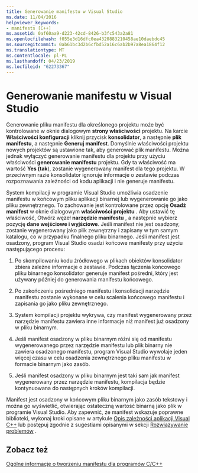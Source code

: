```yaml
---
title: Generowanie manifestu w Visual Studio
ms.date: 11/04/2016
helpviewer_keywords:
- manifests [C++]
ms.assetid: 0af60aa9-d223-42cd-8426-b3fc543a2a81
ms.openlocfilehash: f055e3d16dfc0ea4320883210458ae10daebdc45
ms.sourcegitcommit: 0ab61bc3d2b6cfbd52a16c6ab2b97a8ea1864f12
ms.translationtype: MT
ms.contentlocale: pl-PL
ms.lasthandoff: 04/23/2019
ms.locfileid: "62273367"
---
```

# <a name="manifest-generation-in-visual-studio"></a>Generowanie manifestu w Visual Studio

Generowanie pliku manifestu dla określonego projektu może być kontrolowane w oknie dialogowym **strony właściwości** projektu. Na karcie **Właściwości konfiguracji** kliknij przycisk **konsolidator**, a następnie **plik manifestu**, a następnie **Generuj manifest**. Domyślnie właściwości projektu nowych projektów są ustawione tak, aby generować plik manifestu. Można jednak wyłączyć generowanie manifestu dla projektu przy użyciu właściwości **generowanie manifestu** projektu. Gdy ta właściwość ma wartość **Yes (tak**), zostanie wygenerowany manifest dla tego projektu. W przeciwnym razie konsolidator ignoruje informacje o zestawie podczas rozpoznawania zależności od kodu aplikacji i nie generuje manifestu.

System kompilacji w programie Visual Studio umożliwia osadzenie manifestu w końcowym pliku aplikacji binarnej lub wygenerowanie go jako pliku zewnętrznego. To zachowanie jest kontrolowane przez opcję **Osadź manifest** w oknie dialogowym **właściwości projektu** . Aby ustawić tę właściwość, Otwórz węzeł **narzędzie manifestu** , a następnie wybierz pozycję **dane wejściowe i wyjściowe**. Jeśli manifest nie jest osadzony, zostanie wygenerowany jako plik zewnętrzny i zapisany w tym samym katalogu, co w przypadku finalnego pliku binarnego. Jeśli manifest jest osadzony, program Visual Studio osadzi końcowe manifesty przy użyciu następującego procesu:

1. Po skompilowaniu kodu źródłowego w plikach obiektów konsolidator zbiera zależne informacje o zestawie. Podczas łączenia końcowego pliku binarnego konsolidator generuje manifest pośredni, który jest używany później do generowania manifestu końcowego.

1. Po zakończeniu pośredniego manifestu i konsolidacji narzędzie manifestu zostanie wykonane w celu scalenia końcowego manifestu i zapisania go jako pliku zewnętrznego.

1. System kompilacji projektu wykrywa, czy manifest wygenerowany przez narzędzie manifestu zawiera inne informacje niż manifest już osadzony w pliku binarnym.

1. Jeśli manifest osadzony w pliku binarnym różni się od manifestu wygenerowanego przez narzędzie manifestu lub plik binarny nie zawiera osadzonego manifestu, program Visual Studio wywołaje jeden więcej czasu w celu osadzenia zewnętrznego pliku manifestu w formacie binarnym jako zasób.

1. Jeśli manifest osadzony w pliku binarnym jest taki sam jak manifest wygenerowany przez narzędzie manifestu, kompilacja będzie kontynuowana do następnych kroków kompilacji.

Manifest jest osadzony w końcowym pliku binarnym jako zasób tekstowy i można go wyświetlić, otwierając ostateczną wartość binarną jako plik w programie Visual Studio. Aby zapewnić, że manifest wskazuje poprawne biblioteki, wykonaj kroki opisane w artykule [Opis zależności aplikacji Visual C++](../windows/understanding-the-dependencies-of-a-visual-cpp-application.md) lub postępuj zgodnie z sugestiami opisanymi w sekcji [Rozwiązywanie problemów](troubleshooting-c-cpp-isolated-applications-and-side-by-side-assemblies.md) .

## <a name="see-also"></a>Zobacz też

[Ogólne informacje o tworzeniu manifestu dla programów C/C++](understanding-manifest-generation-for-c-cpp-programs.md)
